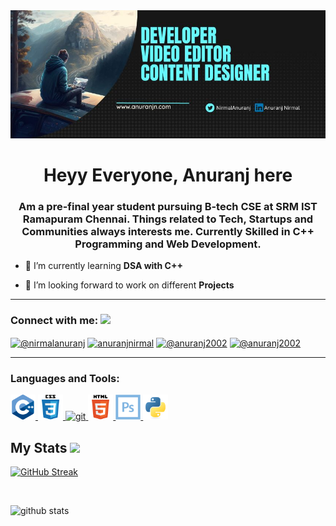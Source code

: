 
<img src="https://github.com/AnuranjN/AnuranjN/blob/main/github-banner.jpg" alt="MasterHead" style="max-width: 100%;">
<h1 align="center">Heyy Everyone, Anuranj here</h1>
<h3 align="center">Am a pre-final year student pursuing B-tech CSE at SRM IST Ramapuram Chennai. Things related to Tech, Startups and Communities always interests me. Currently Skilled in C++ Programming and Web Development.</h3>





  


- 🌱 I’m currently learning **DSA with C++**

- 👯 I’m looking forward to work on different **Projects**
<hr>
<h3 align="left">Connect with me:  <img src = "https://cdn-icons-png.flaticon.com/512/291/291684.png" width = 35px></h3>
<p align="left">
<a href="https://twitter.com/@nirmalanuranj" target="blank"><img align="center" src="https://raw.githubusercontent.com/rahuldkjain/github-profile-readme-generator/master/src/images/icons/Social/twitter.svg" alt="@nirmalanuranj" height="30" width="40" /></a>
<a href="https://www.facebook.com/anuranj.nirmal/" target="blank"><img align="center" src="https://raw.githubusercontent.com/rahuldkjain/github-profile-readme-generator/master/src/images/icons/Social/facebook.svg" alt="anuranjnirmal" height="30" width="40" /></a>
<a href="https://www.hackerrank.com/anuranj2002?hr_r=1" target="blank"><img align="center" src="https://raw.githubusercontent.com/rahuldkjain/github-profile-readme-generator/master/src/images/icons/Social/hackerrank.svg" alt="@anuranj2002" height="30" width="40" /></a>
<a href="https://www.linkedin.com/in/anuranj-nirmal-3248561b2/" target="blank"><img align="center" src="https://raw.githubusercontent.com/rahuldkjain/github-profile-readme-generator/master/src/images/icons/Social/linked-in-alt.svg" alt="@anuranj2002" height="30" width="40" /></a>  
  
  
</p>
<hr>
<h3 align="left">Languages and Tools:</h3>
<p align="left"> <a href="https://www.w3schools.com/cpp/" target="_blank" rel="noreferrer"> <img src="https://raw.githubusercontent.com/devicons/devicon/master/icons/cplusplus/cplusplus-original.svg" alt="cplusplus" width="40" height="40"/> </a> 
<a href="https://www.w3schools.com/css/" target="_blank" rel="noreferrer"> <img src="https://raw.githubusercontent.com/devicons/devicon/master/icons/css3/css3-original-wordmark.svg" alt="css3" width="40" height="40"/> </a> 
<a href="https://git-scm.com/" target="_blank" rel="noreferrer"> <img src="https://www.vectorlogo.zone/logos/git-scm/git-scm-icon.svg" alt="git" width="40" height="40"/> </a> 
<a href="https://www.w3.org/html/" target="_blank" rel="noreferrer"> <img src="https://raw.githubusercontent.com/devicons/devicon/master/icons/html5/html5-original-wordmark.svg" alt="html5" width="40" height="40"/> </a> 
<a href="https://www.photoshop.com/en" target="_blank" rel="noreferrer"> <img src="https://raw.githubusercontent.com/devicons/devicon/master/icons/photoshop/photoshop-line.svg" alt="photoshop" width="40" height="40"/> </a> 
<a href="https://www.python.org" target="_blank" rel="noreferrer"> <img src="https://raw.githubusercontent.com/devicons/devicon/master/icons/python/python-original.svg" alt="python" width="40" height="40"/> </a> </p>

<h2> My Stats <img src = "https://thelinknewspaper.ca/images/articles/Volume_36/Special/_resized/mediadem.polls.LauraLalonde.gif" width = 50px> </h2>

[![GitHub Streak](http://github-readme-streak-stats.herokuapp.com?user=AnuranjN&theme=nightowl&currStreakLabel=DDA523)](https://git.io/streak-stats)

 <br>

![github stats](https://github-readme-stats.vercel.app/api?username=AnuranjN&show_icons=true&count_private=true&theme=tokyonight)
